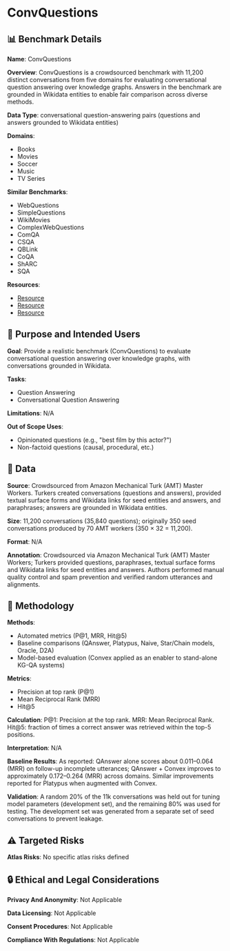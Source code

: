 # ConvQuestions

## 📊 Benchmark Details

**Name**: ConvQuestions

**Overview**: ConvQuestions is a crowdsourced benchmark with 11,200 distinct conversations from five domains for evaluating conversational question answering over knowledge graphs. Answers in the benchmark are grounded in Wikidata entities to enable fair comparison across diverse methods.

**Data Type**: conversational question-answering pairs (questions and answers grounded to Wikidata entities)

**Domains**:
- Books
- Movies
- Soccer
- Music
- TV Series

**Similar Benchmarks**:
- WebQuestions
- SimpleQuestions
- WikiMovies
- ComplexWebQuestions
- ComQA
- CSQA
- QBLink
- CoQA
- ShARC
- SQA

**Resources**:
- [Resource](http://qa.mpi-inf.mpg.de/convex/)
- [Resource](http://bit.ly/2QhsSDC)
- [Resource](https://www.mturk.com/help#what_are_masters)

## 🎯 Purpose and Intended Users

**Goal**: Provide a realistic benchmark (ConvQuestions) to evaluate conversational question answering over knowledge graphs, with conversations grounded in Wikidata.

**Tasks**:
- Question Answering
- Conversational Question Answering

**Limitations**: N/A

**Out of Scope Uses**:
- Opinionated questions (e.g., "best film by this actor?")
- Non-factoid questions (causal, procedural, etc.)

## 💾 Data

**Source**: Crowdsourced from Amazon Mechanical Turk (AMT) Master Workers. Turkers created conversations (questions and answers), provided textual surface forms and Wikidata links for seed entities and answers, and paraphrases; answers are grounded in Wikidata entities.

**Size**: 11,200 conversations (35,840 questions); originally 350 seed conversations produced by 70 AMT workers (350 × 32 = 11,200).

**Format**: N/A

**Annotation**: Crowdsourced via Amazon Mechanical Turk (AMT) Master Workers; Turkers provided questions, paraphrases, textual surface forms and Wikidata links for seed entities and answers. Authors performed manual quality control and spam prevention and verified random utterances and alignments.

## 🔬 Methodology

**Methods**:
- Automated metrics (P@1, MRR, Hit@5)
- Baseline comparisons (QAnswer, Platypus, Naive, Star/Chain models, Oracle, D2A)
- Model-based evaluation (Convex applied as an enabler to stand-alone KG-QA systems)

**Metrics**:
- Precision at top rank (P@1)
- Mean Reciprocal Rank (MRR)
- Hit@5

**Calculation**: P@1: Precision at the top rank. MRR: Mean Reciprocal Rank. Hit@5: fraction of times a correct answer was retrieved within the top-5 positions.

**Interpretation**: N/A

**Baseline Results**: As reported: QAnswer alone scores about 0.011–0.064 (MRR) on follow-up incomplete utterances; QAnswer + Convex improves to approximately 0.172–0.264 (MRR) across domains. Similar improvements reported for Platypus when augmented with Convex.

**Validation**: A random 20% of the 11k conversations was held out for tuning model parameters (development set), and the remaining 80% was used for testing. The development set was generated from a separate set of seed conversations to prevent leakage.

## ⚠️ Targeted Risks

**Atlas Risks**:
No specific atlas risks defined

## 🔒 Ethical and Legal Considerations

**Privacy And Anonymity**: Not Applicable

**Data Licensing**: Not Applicable

**Consent Procedures**: Not Applicable

**Compliance With Regulations**: Not Applicable
